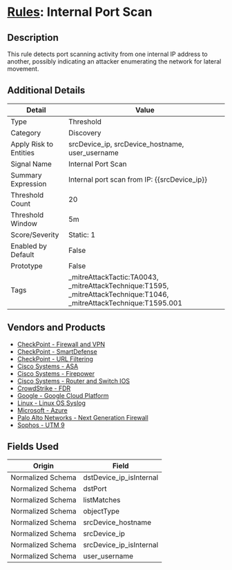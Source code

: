 # [Rules](README.md): Internal Port Scan

## Description
This rule detects port scanning activity from one internal IP address to another, possibly indicating an attacker enumerating the network for lateral movement.

## Additional Details
|Detail|Value|
|----|----|
|Type|Threshold|
|Category|Discovery|
|Apply Risk to Entities|srcDevice_ip, srcDevice_hostname, user_username|
|Signal Name|Internal Port Scan|
|Summary Expression|Internal port scan from IP: {{srcDevice_ip}}|
|Threshold Count|20|
|Threshold Window|5m|
|Score/Severity|Static: 1|
|Enabled by Default|False|
|Prototype|False|
|Tags|_mitreAttackTactic:TA0043, _mitreAttackTechnique:T1595, _mitreAttackTechnique:T1046, _mitreAttackTechnique:T1595.001|
## Vendors and Products
- [CheckPoint - Firewall and VPN](../products/c3c1a4fc-10cc-4155-8a30-a3bb14fc9f31.md)
- [CheckPoint - SmartDefense](../products/2b82e665-bdde-474a-ae29-4f0f76598556.md)
- [CheckPoint - URL Filtering](../products/2a678bcd-898e-43cd-ab3f-91feb0602a18.md)
- [Cisco Systems - ASA](../products/be4f7473-fe69-4311-8859-3561900060bf.md)
- [Cisco Systems - Firepower](../products/da9e05a5-3fd3-46a7-a107-ae03c01e3f5a.md)
- [Cisco Systems - Router and Switch IOS](../products/1abefd5b-ec3d-49c1-8a54-7e6363d52db0.md)
- [CrowdStrike - FDR](../products/569a3a44-c29f-492e-bcf4-5dc04e2ab0f3.md)
- [Google - Google Cloud Platform](../products/dcc85cfc-a698-4d09-87de-f2c723f3ad07.md)
- [Linux - Linux OS Syslog](../products/0e20c932-d992-4bd4-b276-c15119ca5c0b.md)
- [Microsoft - Azure](../products/a1225af5-e778-4068-a9a2-47da93d1ff24.md)
- [Palo Alto Networks - Next Generation Firewall](../products/46f5fa2c-1a62-4692-82ad-ed87800a0adb.md)
- [Sophos - UTM 9](../products/0fb003bc-8383-442f-8f3d-afcfbaefe617.md)


## Fields Used

|Origin|Field|
|----|----|
|Normalized Schema|dstDevice_ip_isInternal|
|Normalized Schema|dstPort|
|Normalized Schema|listMatches|
|Normalized Schema|objectType|
|Normalized Schema|srcDevice_hostname|
|Normalized Schema|srcDevice_ip|
|Normalized Schema|srcDevice_ip_isInternal|
|Normalized Schema|user_username|


